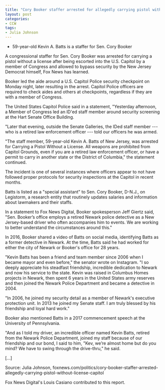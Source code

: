 ```yaml
---
title: "Cory Booker staffer arrested for allegedly carrying pistol without license at Capitol"
layout: post
categories:
- CCW
tags: 
- Julia Johnson
---
```


- 59-year-old Kevin A. Batts is a staffer for Sen. Cory Booker

A congressional staffer for Sen. Cory Booker was arrested for carrying a pistol without a license after being escorted into the U.S. Capitol by a member of Congress and allowed to bypass security by the New Jersey Democrat himself, Fox News has learned. 

Booker led the aide around a U.S. Capitol Police security checkpoint on Monday night, later resulting in the arrest. Capitol Police officers are required to check aides and others at checkpoints, regardless if they are with a member of Congress. 

The United States Capitol Police said in a statement, "Yesterday afternoon, a Member of Congress led an ID'ed staff member around security screening at the Hart Senate Office Building.

"Later that evening, outside the Senate Galleries, the IDed staff member --- who is a retired law enforcement officer --- told our officers he was armed.

"The staff member, 59-year-old Kevin A. Batts of New Jersey, was arrested for Carrying a Pistol Without a License. All weapons are prohibited from Capitol Grounds, even if you are a retired law enforcement officer, or have a permit to carry in another state or the District of Columbia," the statement continued. 

The incident is one of several instances where officers appear to not have followed proper protocols for security inspections at the Capitol in recent months. 

Batts is listed as a "special assistant" to Sen. Cory Booker, D-N.J., on Legistorm, a research entity that routinely updates salaries and information about lawmakers and their staffs.

In a statement to Fox News Digital, Booker spokesperson Jeff Giertz said, "Sen. Booker’s office employs a retired Newark police detective as a New Jersey-based driver who often accompanies him to events. We are working to better understand the circumstances around this."

In 2016, Booker shared a video of Batts on social media, identifying Batts as a former detective in Newark. At the time, Batts said he had worked for either the city of Newark or Booker's office for 28 years. 

"Kevin Batts has been a friend and team member since 2006 when I became mayor and even before," the senator wrote on Instagram. "I so deeply appreciate his steadfast friendship, incredible dedication to Newark and now his service to the state. Kevin was raised in Columbus Homes projects in Newark, then spent 6 years in the United States army reserves and then joined the Newark Police Department and became a detective in 2004. 

"In 2006, he joined my security detail as a member of Newark's executive protection unit. In 2013 he joined my Senate staff. I am truly blessed by his friendship and loyal hard work."

Booker also mentioned Batts in a 2017 commencement speech at the University of Pennsylvania. 

"And as I told my driver, an incredible officer named Kevin Batts, retired from the Newark Police Department, joined my staff because of our friendship and our bond, I said to him, "Kev, we’re almost home but do you mind? We have to swing through the drive-thru," he said.

[...]

Source: Julia Johnson, foxnews.com/politics/cory-booker-staffer-arrested-allegedly-carrying-pistol-without-license-capitol

Fox News Digital's Louis Casiano contributed to this report.
